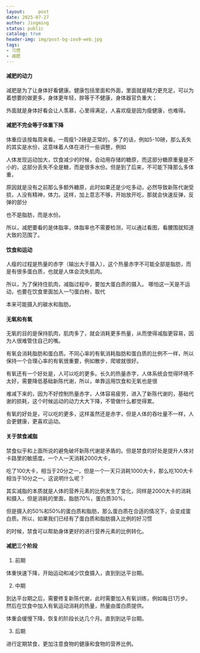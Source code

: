```yaml
---
layout:     post
date: 2025-07-27
author: Jingming
status: public
catalog: true
header-img: img/post-bg-ios9-web.jpg
tags:
- 习惯
- 减肥
---
```


#### 减肥的动力

减肥是为了让身体好看健康。健康包括里面和外面，里面就是精力更充足，可以为着想要的做更多，身体更年轻，胖等于不健康，身体器官负重大；

外面就是身体好看会让人羡慕，心里得满足，人喜欢瘦是因为瘦健康，也难得。

#### 减肥不完全等于体重下降

体重应该按每周来看。一周瘦1-2磅是正常的，多了的话，例如5-10磅，那么丢失的其实是水份，这意味着人体在进行一些调整，例如

人体发现运动加大，饮食减少的时候，会动用存储的糖原，而这部分糖原重量是不小的，这部分丢失不全是糖，而是很多水份。但是到了后来，不可能下降那么多体重，

原因就是没有之前那么多额外糖原，此时如果还是少吃多动，必然导致新陈代谢受损，人没有精神，体力。这样，加上意志不够，开始放开吃，那就会快速反弹，反弹的部分

也不是脂肪，而是水份。

所以，减肥要看的是体脂率，体脂率也不需要检测，可以通过看图，看腰围就知道大致的范围了。

#### 饮食和运动

人瘦的过程是热量的赤字（输出大于摄入），这个热量赤字不可能全部是脂肪，而是有很多蛋白质，也就是人体会流失肌肉。

所以，为了保持住肌肉，减脂过程中，要加大蛋白质的摄入。 哪怕这一天是不运动，也要在饮食里面加入一勺蛋白粉，取代

本来可能摄入的碳水和脂肪。

#### 无氧和有氧

无氧的目的是保持肌肉，肌肉多了，就会消耗更多热量，从而使得减脂更容易，因为人很难管住自己的嘴。

有氧会消耗脂肪和蛋白质。不同心率的有氧消耗脂肪和蛋白质的比例不一样，所以保持一个合理心率的有氧很重要，例如散步，爬坡就很好。

有氧还有一个好处是，人可以吃的更多。长久的热量赤字，人体系统会觉得环境不太好，需要降低基础新陈代谢，所以，单靠运用饮食和无氧也是很

难减下来的，因为不好控制热量赤字，人体容易疲劳，进入了新陈代谢的，基础代谢的损耗，这个时候运动的动力大大下降，不管做什么都觉得累。

有氧的好处是，可以吃的更多，这样虽然还是赤字，但是人体的吞吐量不一样，人会更健康，更喜欢运动。

#### 关于禁食减脂

禁食似乎和上面所说的避免破坏新陈代谢是矛盾的。但是禁食的好处是提升人体对卡路里的敏感度。一个人一天消耗2000大卡，

吃了100大卡，相当于20分之一，但是一个一天只消耗1000大卡，那么吃100大卡相当于10分之一。这说明什么呢？

其实减脂的本质就是人体的营养元素的比例发生了变化，同样是2000大卡的消耗和摄入，但是消耗的里面，脂肪70%，蛋白质30%，

但是摄入的50%和50%的蛋白质和脂肪，那么蛋白质在合适的情况下，会变成蛋白质。所以，如果我们已经有了蛋白质和脂肪摄入比例的好习惯

的时候，禁食可以帮助身体更好的进行营养元素的比例转化。

#### 减肥三个阶段

1. 前期

体重快速下降，开始运动和减少饮食摄入，直到到达平台期。

2. 中期

到达平台期之后，需要修复新陈代谢，此时需要加入有氧训练，例如每日1万步。然后在饮食中加入有氧运动消耗的热量，热量由蛋白质提供。

体重会缓慢下降，恢复的阶段长达几个月。直到到达平台期。

3. 后期

进行定期禁食，更加注意食物的健康和食物的营养比例。